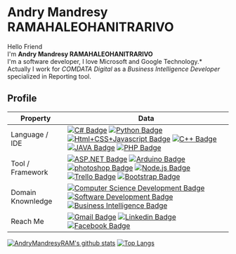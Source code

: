 # Andry Mandresy RAMAHALEOHANITRARIVO
Hello Friend<br/>
I'm **Andry Mandresy RAMAHALEOHANITRARIVO**<br/>
I'm a software developer, I love Microsoft and Google Technology.*<br/>
Actually I work for _COMDATA Digital_ as a _Business Intelligence Developer_ specialized in Reporting tool.<br/>

## Profile
Property                 | Data  
-------------------------|------
Language / IDE           | [![C# Badge](https://img.shields.io/badge/-Visual%20Studio-239120?style=flat&logo=C-Sharp&logoColor=white)](https://github.com/search?l=C%23&q=user%3Azmcx16&type=Repositories) [![Python Badge](https://img.shields.io/badge/-PyCharm-3776AB?style=flat&logo=Python&logoColor=white)](https://github.com/search?l=Python&q=user%3Azmcx16&type=Repositories) [![Html+CSS+Javascript Badge](https://img.shields.io/badge/-Visual%20Studio%20Code-F7DF1E?style=flat&logo=Javascript&logoColor=white)](https://github.com/search?l=JavaScript&q=user%3Azmcx16&type=Repositories) [![C++ Badge](https://img.shields.io/badge/-Visual%20Studio-00599C?style=flat&logo=C%2B%2B&logoColor=white)](https://github.com/search?q=user%3Azmcx16&type=Repositories) [![JAVA Badge](https://img.shields.io/badge/-Eclipse-007396?style=flat&logo=JAVA&logoColor=white)](https://github.com/search?q=user%3Azmcx16&type=Repositories) [![PHP Badge](https://img.shields.io/badge/PHP-blue?style=flat&logo=PHP&logoColor=white)](https://github.com/search?q=user%3Azmcx16&type=Repositories)
Tool / Framework         |  [![ASP.NET Badge](https://img.shields.io/badge/-ASP.NET-5C2D91?style=flat&logo=.net&logoColor=white)](https://github.com/search?q=user%3Azmcx16&type=Repositories) [![Arduino Badge](https://img.shields.io/badge/-Arduino-00979D?style=flat&logo=Arduino&logoColor=white)](https://github.com/search?q=user%3Azmcx16&type=Repositories) [![photoshop Badge](https://img.shields.io/badge/-Photoshop-26C9FF?style=flat&logo=Adobe-Photoshop&logoColor=white)](https://github.com/search?q=user%3Azmcx16&type=Repositories) [![Node.js Badge](https://img.shields.io/badge/Node.js%20-%23F7DF1E.svg?&style=flat&logo=Node&color=6DB35A)](https://github.com/search?q=user%3Azmcx16&type=Repositories) [![Trello Badge](https://img.shields.io/badge/Trello%20-%23F7DF1E.svg?&style=flat&color=0079BF)](https://github.com/search?q=user%3Azmcx16&type=Repositories) [![Bootstrap Badge](https://img.shields.io/badge/Bootstrap%20-%23F7DF1E.svg?&style=flat&color=7044A3)](https://github.com/search?q=user%3Azmcx16&type=Repositories)
Domain Knownledge        | [![Computer Science Development Badge](https://img.shields.io/badge/-Computer%20Science-FAB040?style=flat&logoColor=white)](https://github.com/search?q=user%3Azmcx16&type=Repositories) [![Software Development Badge](https://img.shields.io/badge/-Software%20Development-FF6600?style=flat&logoColor=white)](https://github.com/search?q=user%3Azmcx16&type=Repositories) [![Business Intelligence Badge](https://img.shields.io/badge/-Business%20Intelligence-00979D?style=flat&logoColor=white)](https://github.com/search?q=user%3Azmcx16&type=Repositories)
Reach Me                 | [![Gmail Badge](https://img.shields.io/badge/-Andry%20Mandresy%20RAMAHALEOHANITRARIVO-e54448?style=flat&logo=Gmail&logoColor=white)](mailto:andrymandresyram@gmail.com) [![Linkedin Badge](https://img.shields.io/badge/-Andry%20Mandresy%20RAMAHALEOHANITRARIVO-blue?style=flat&logo=Linkedin&logoColor=white)](https://www.linkedin.com/in/andry-mandresy-ramahaleohanitrarivo-4b370a179/) [![Facebook Badge](https://img.shields.io/badge/-Mandresy-3b5998?style=flat-square&labelColor=3b5998&logo=facebook&logoColor=white&link=https://www.facebook.com/yugiram3/)](https://www.facebook.com/yugiram3/)

[![AndryMandresyRAM's github stats](https://github-readme-stats.vercel.app/api?username=AndryMandresyRAM&theme=material-palenight&count_private=true&hide=contribs)](https://github.com/anuraghazra/github-readme-stats)
[![Top Langs](https://github-readme-stats.vercel.app/api/top-langs/?username=AndryMandresyRAM&theme=material-palenight&hide=Jupyter&layout=compact)](https://github.com/anuraghazra/github-readme-stats)
